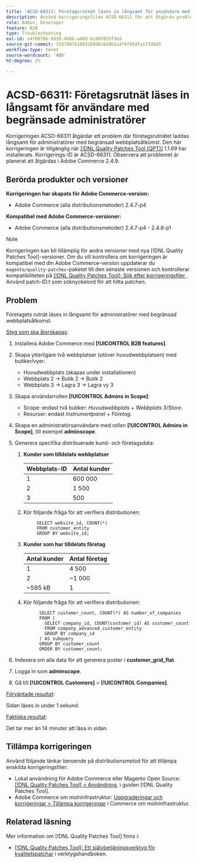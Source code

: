```yaml
---
title: 'ACSD-66311: Företagsrutnät läses in långsamt för användare med begränsade administratörer'
description: Använd korrigeringsfilen ACSD-66311 för att åtgärda problemet med Adobe Commerce där stödrastret laddas långsamt för adminanvändare med begränsad åtkomst till webbplatser.
role: Admin, Developer
feature: B2B
type: Troubleshooting
exl-id: e470078b-dd10-4b0b-a489-bc88f025fded
source-git-commit: 3337907b1893260d6cb18b1c4fbf45dfa1f3d6d5
workflow-type: tm+mt
source-wordcount: '405'
ht-degree: 2%

---
```


# ACSD-66311: Företagsrutnät läses in långsamt för användare med begränsade administratörer

Korrigeringen ACSD-66311 åtgärdar ett problem där företagsrutnätet laddas långsamt för administratörer med begränsad webbplatsåtkomst. Den här korrigeringen är tillgänglig när [[!DNL Quality Patches Tool (QPT)]](/help/tools/quality-patches-tool/quality-patches-tool-to-self-serve-quality-patches.md) 1.1.69 har installerats. Korrigerings-ID är ACSD-66311. Observera att problemet är planerat att åtgärdas i Adobe Commerce 2.4.9.

## Berörda produkter och versioner

**Korrigeringen har skapats för Adobe Commerce-version:**

* Adobe Commerce (alla distributionsmetoder) 2.4.7-p4

**Kompatibel med Adobe Commerce-versioner:**

* Adobe Commerce (alla distributionsmetoder) 2.4.7-p4 - 2.4.8-p1

>[!NOTE]
>
>Korrigeringen kan bli tillämplig för andra versioner med nya [!DNL Quality Patches Tool]-versioner. Om du vill kontrollera om korrigeringen är kompatibel med din Adobe Commerce-version uppdaterar du `magento/quality-patches`-paketet till den senaste versionen och kontrollerar kompatibiliteten på [[!DNL Quality Patches Tool]: Sök efter korrigeringsfiler &#x200B;](https://experienceleague.adobe.com/tools/commerce-quality-patches/index.html?lang=sv-SE). Använd patch-ID:t som söknyckelord för att hitta patchen.

## Problem

Företagets rutnät läses in långsamt för administratörer med begränsad webbplatsåtkomst.

<u>Steg som ska återskapas</u>:

1. Installera Adobe Commerce med **[!UICONTROL B2B features]**.
1. Skapa ytterligare två webbplatser (utöver huvudwebbplatsen) med butiker/vyer:
   * Huvudwebbplats (skapas under installationen)
   * Webbplats 2 → Butik 2 → Butik 2
   * Webbplats 3 → Lagra 3 → Lagra vy 3
1. Skapa användarrollen **[!UICONTROL Admins in Scope]**:
   * Scope: endast två butiker: *Huvudwebbplats* + *Webbplats 3/Store*.
   * Resurser: endast *Instrumentpanel* + *Företag*.
1. Skapa en administratörsanvändare med rollen **[!UICONTROL Admins in Scope]**, till exempel **adminscope**.
1. Generera specifika distribuerade kund- och företagsdata:
   1. **Kunder som tilldelats webbplatser**

      | Webbplats-ID | Antal kunder |
      |------------|---------------------|
      | 1 | 600 000 |
      | 2 | 1 500 |
      | 3 | 500 |

   1. Kör följande fråga för att verifiera distributionen:

      ```
           SELECT website_id, COUNT(*) 
           FROM customer_entity 
           GROUP BY website_id; 
      ```

   1. **Kunder som har tilldelats företag**

      | Antal kunder | Antal företag |
      |---------------------|---------------------|
      | 1 | 4 500 |
      | 2 | ~1 000 |
      | ~595 kB | 1 |

   1. Kör följande fråga för att verifiera distributionen:

      ```
            SELECT customer_count, COUNT(*) AS number_of_companies
            FROM (
              SELECT company_id, COUNT(customer_id) AS customer_count
              FROM company_advanced_customer_entity
              GROUP BY company_id
            ) AS subquery
            GROUP BY customer_count
            ORDER BY customer_count; 
      ```

1. Indexera om alla data för att generera poster i **customer_grid_flat**.
1. Logga in som **adminscope**.
1. Gå till **[!UICONTROL Customers]** > **[!UICONTROL Companies]**.

<u>Förväntade resultat</u>:

Sidan läses in under 1 sekund.

<u>Faktiska resultat</u>:

Det tar mer än 14 minuter att läsa in sidan.

## Tillämpa korrigeringen

Använd följande länkar beroende på distributionsmetod för att tillämpa enskilda korrigeringsfiler:

* Lokal användning för Adobe Commerce eller Magento Open Source: [[!DNL Quality Patches Tool] > Användning &#x200B;](/help/tools/quality-patches-tool/usage.md) i guiden [!DNL Quality Patches Tool].
* Adobe Commerce om molninfrastruktur: [Uppgraderingar och korrigeringar > Tillämpa korrigeringar](https://experienceleague.adobe.com/docs/commerce-cloud-service/user-guide/develop/upgrade/apply-patches.html?lang=sv-SE) i Commerce om molninfrastruktur.

## Relaterad läsning

Mer information om [!DNL Quality Patches Tool] finns i:

* [[!DNL Quality Patches Tool]: Ett självbetjäningsverktyg för kvalitetspatchar](/help/tools/quality-patches-tool/quality-patches-tool-to-self-serve-quality-patches.md) i verktygshandboken.
